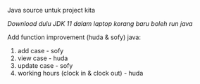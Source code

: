 Java source untuk project kita

*Download dulu JDK 11 dalam laptop korang baru boleh run java*

Add function improvement (huda & sofy)
java:
1. add case - sofy
2. view case - huda
3. update case - sofy
4. working hours (clock in & clock out) - huda